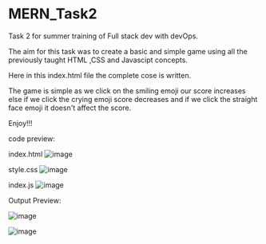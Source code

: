 # MERN_Task2
Task 2 for summer training of Full stack dev with devOps.


The aim for this task was to create a basic and simple game using all the previously taught HTML ,CSS and Javascipt concepts.

Here in this index.html file the complete cose is written.

The game is simple as we click on the smiling emoji our score increases else if we click the crying emoji score decreases and if we click the straight face emoji it doesn't affect the score.


Enjoy!!!


code preview: 

index.html
![image](https://user-images.githubusercontent.com/77195565/179419563-414a0a63-4fbe-4d02-b5c9-390d2ddce1b3.png)

style.css
![image](https://user-images.githubusercontent.com/77195565/179419577-68838b27-36fd-4383-a39c-2cdfc5be93cf.png)

index.js
![image](https://user-images.githubusercontent.com/77195565/179419588-82a62ce1-4118-4f30-820a-e6e79f8071ba.png)



Output Preview:
  
![image](https://user-images.githubusercontent.com/77195565/179419621-777c9f2e-9b82-4c44-accb-13ba0bd5aedb.png)

![image](https://user-images.githubusercontent.com/77195565/179419631-0658caa0-0dee-4e4d-ae61-48ace42e54fe.png)


